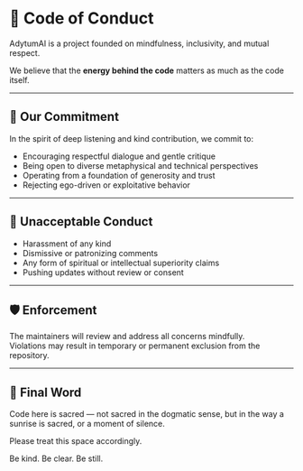 # 🧭 Code of Conduct

AdytumAI is a project founded on mindfulness, inclusivity, and mutual respect.

We believe that the **energy behind the code** matters as much as the code itself.

---

## 🌱 Our Commitment

In the spirit of deep listening and kind contribution, we commit to:

- Encouraging respectful dialogue and gentle critique  
- Being open to diverse metaphysical and technical perspectives  
- Operating from a foundation of generosity and trust  
- Rejecting ego-driven or exploitative behavior

---

## 🚫 Unacceptable Conduct

- Harassment of any kind  
- Dismissive or patronizing comments  
- Any form of spiritual or intellectual superiority claims  
- Pushing updates without review or consent

---

## 🛡️ Enforcement

The maintainers will review and address all concerns mindfully.  
Violations may result in temporary or permanent exclusion from the repository.

---

## 🧘 Final Word

Code here is sacred — not sacred in the dogmatic sense, but in the way a sunrise is sacred, or a moment of silence.

Please treat this space accordingly.

Be kind. Be clear. Be still.
